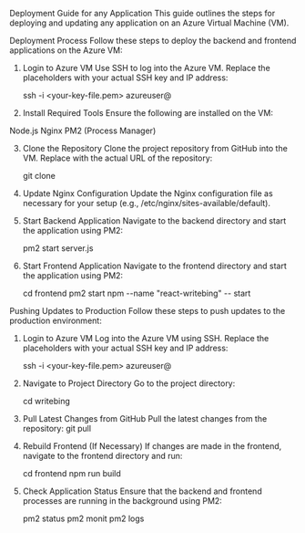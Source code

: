 Deployment Guide for any Application
This guide outlines the steps for deploying and updating any application on an Azure Virtual Machine (VM).

Deployment Process
Follow these steps to deploy the backend and frontend applications on the Azure VM:

1. Login to Azure VM
Use SSH to log into the Azure VM. Replace the placeholders with your actual SSH key and IP address:

   ssh -i <your-key-file.pem> azureuser@<your-vm-ip>

2. Install Required Tools
Ensure the following are installed on the VM:

Node.js
Nginx
PM2 (Process Manager)

3. Clone the Repository
Clone the project repository from GitHub into the VM. Replace <repository-url> with the actual URL of the repository:

    git clone <repository-url>

4. Update Nginx Configuration
Update the Nginx configuration file as necessary for your setup (e.g., /etc/nginx/sites-available/default).

5. Start Backend Application
Navigate to the backend directory and start the application using PM2:

    pm2 start server.js

6. Start Frontend Application
Navigate to the frontend directory and start the application using PM2:

    cd frontend
    pm2 start npm --name "react-writebing" -- start


Pushing Updates to Production
Follow these steps to push updates to the production environment:

1. Login to Azure VM
Log into the Azure VM using SSH. Replace the placeholders with your actual SSH key and IP address:

    ssh -i <your-key-file.pem> azureuser@<your-vm-ip>

2. Navigate to Project Directory
Go to the project directory:

    cd writebing

3. Pull Latest Changes from GitHub
Pull the latest changes from the repository:
    git pull

4. Rebuild Frontend (If Necessary)
If changes are made in the frontend, navigate to the frontend directory and run:

    cd frontend
    npm run build

5. Check Application Status
Ensure that the backend and frontend processes are running in the background using PM2:

    pm2 status
    pm2 monit
    pm2 logs

